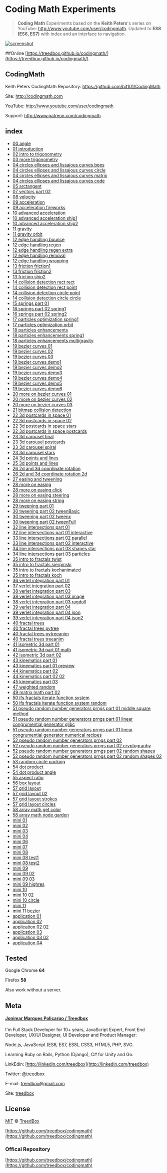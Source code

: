 # Coding Math Experiments
> **Coding Math** Experiments based on the **Keith Peters**'s series on YouTube: http://www.youtube.com/user/codingmath. Updated to **ES8 (ES6, ES7)** with index and an interface to navigation.

<a href="https://treedbox.github.io/codingmath/">![screenshot](assets/screenshot.png)</a>

##Online
[https://treedbox.github.io/codingmath/](https://treedbox.github.io/codingmath/)

## CodingMath
Keith Peters CodingMath Repository: https://github.com/bit101/CodingMath

Site: http://codingmath.com

YouTube: http://www.youtube.com/user/codingmath

Support: http://www.patreon.com/codingmath

## index
- [00 angle](https://treedbox.github.io/codingmath/#0)
- [01 introduction](https://treedbox.github.io/codingmath/#1)
- [02 intro to trigonometry](https://treedbox.github.io/codingmath/#2)
- [03 more trigonometry](https://treedbox.github.io/codingmath/#3)
- [04 circles ellipses and lissajous curves bees](https://treedbox.github.io/codingmath/#4)
- [04 circles ellipses and lissajous curves circle](https://treedbox.github.io/codingmath/#5)
- [04 circles ellipses and lissajous curves matrix](https://treedbox.github.io/codingmath/#6)
- [04 circles ellipses and lissajous curves code](https://treedbox.github.io/codingmath/#7)
- [05 arctangent](https://treedbox.github.io/codingmath/#8)
- [07 vectors part 02](https://treedbox.github.io/codingmath/#9)
- [08 velocity](https://treedbox.github.io/codingmath/#10)
- [09 acceleration](https://treedbox.github.io/codingmath/#11)
- [09 acceleration fireworks](https://treedbox.github.io/codingmath/#12)
- [10 advanced acceleration](https://treedbox.github.io/codingmath/#13)
- [10 advanced acceleration ship1](https://treedbox.github.io/codingmath/#14)
- [10 advanced acceleration ship2](https://treedbox.github.io/codingmath/#15)
- [11 gravity](https://treedbox.github.io/codingmath/#16)
- [11 gravity orbit](https://treedbox.github.io/codingmath/#17)
- [12 edge handling bounce](https://treedbox.github.io/codingmath/#18)
- [12 edge handling regen](https://treedbox.github.io/codingmath/#19)
- [12 edge handling regen extra](https://treedbox.github.io/codingmath/#20)
- [12 edge handling removal](https://treedbox.github.io/codingmath/#21)
- [12 edge handling wrapping](https://treedbox.github.io/codingmath/#22)
- [13 friction friction1](https://treedbox.github.io/codingmath/#23)
- [13 friction friction2](https://treedbox.github.io/codingmath/#24)
- [13 friction ship2](https://treedbox.github.io/codingmath/#25)
- [14 collision detection rect rect](https://treedbox.github.io/codingmath/#26)
- [14 collision detection rect point](https://treedbox.github.io/codingmath/#27)
- [14 collision detection circle point](https://treedbox.github.io/codingmath/#28)
- [14 collision detection circle circle](https://treedbox.github.io/codingmath/#29)
- [15 springs part 01](https://treedbox.github.io/codingmath/#30)
- [16 springs part 02 spring1](https://treedbox.github.io/codingmath/#31)
- [16 springs part 02 spring2](https://treedbox.github.io/codingmath/#32)
- [17 particles optimization spring1](https://treedbox.github.io/codingmath/#33)
- [17 particles optimization orbit](https://treedbox.github.io/codingmath/#34)
- [18 particles enhancements](https://treedbox.github.io/codingmath/#35)
- [18 particles enhancements spring1](https://treedbox.github.io/codingmath/#36)
- [18 particles enhancements multigravity](https://treedbox.github.io/codingmath/#37)
- [19 bezier curves 01](https://treedbox.github.io/codingmath/#38)
- [19 bezier curves 02](https://treedbox.github.io/codingmath/#39)
- [19 bezier curves 03](https://treedbox.github.io/codingmath/#40)
- [19 bezier curves demo1](https://treedbox.github.io/codingmath/#41)
- [19 bezier curves demo2](https://treedbox.github.io/codingmath/#42)
- [19 bezier curves demo3](https://treedbox.github.io/codingmath/#43)
- [19 bezier curves demo4](https://treedbox.github.io/codingmath/#44)
- [19 bezier curves demo5](https://treedbox.github.io/codingmath/#45)
- [19 bezier curves demo6](https://treedbox.github.io/codingmath/#46)
- [20 more on bezier curves 01](https://treedbox.github.io/codingmath/#47)
- [20 more on bezier curves 02](https://treedbox.github.io/codingmath/#48)
- [20 more on bezier curves 03](https://treedbox.github.io/codingmath/#49)
- [21 bitmap collision detection](https://treedbox.github.io/codingmath/#50)
- [22 3d postcards in space 01](https://treedbox.github.io/codingmath/#51)
- [22 3d postcards in space 02](https://treedbox.github.io/codingmath/#52)
- [22 3d postcards in space stars](https://treedbox.github.io/codingmath/#53)
- [22 3d postcards in space postcards](https://treedbox.github.io/codingmath/#54)
- [23 3d carousel final](https://treedbox.github.io/codingmath/#55)
- [23 3d carousel postcards](https://treedbox.github.io/codingmath/#56)
- [23 3d carousel spiral](https://treedbox.github.io/codingmath/#57)
- [23 3d carousel stars](https://treedbox.github.io/codingmath/#58)
- [24 3d points and lines](https://treedbox.github.io/codingmath/#59)
- [25 3d points and lines](https://treedbox.github.io/codingmath/#60)
- [26 2d and 3d coordinate rotation](https://treedbox.github.io/codingmath/#61)
- [26 2d and 3d coordinate rotation 2d](https://treedbox.github.io/codingmath/#62)
- [27 easing and tweening](https://treedbox.github.io/codingmath/#63)
- [28 more on easing](https://treedbox.github.io/codingmath/#64)
- [28 more on easing click](https://treedbox.github.io/codingmath/#65)
- [28 more on easing steering](https://treedbox.github.io/codingmath/#66)
- [28 more on easing string](https://treedbox.github.io/codingmath/#67)
- [29 tweening part 01](https://treedbox.github.io/codingmath/#68)
- [30 tweening part 02 tweenBasic](https://treedbox.github.io/codingmath/#69)
- [30 tweening part 02 tweenx](https://treedbox.github.io/codingmath/#70)
- [30 tweening part 02 tweenFull](https://treedbox.github.io/codingmath/#71)
- [32 line intersections part 01](https://treedbox.github.io/codingmath/#72)
- [32 line intersections part 01 interactive](https://treedbox.github.io/codingmath/#73)
- [33 line intersections part 02 parallel](https://treedbox.github.io/codingmath/#74)
- [33 line intersections part 02 interactive](https://treedbox.github.io/codingmath/#75)
- [34 line intersections part 03 shapes star](https://treedbox.github.io/codingmath/#76)
- [34 line intersections part 03 particles](https://treedbox.github.io/codingmath/#77)
- [35 intro to fractals twist](https://treedbox.github.io/codingmath/#78)
- [35 intro to fractals sierpinski](https://treedbox.github.io/codingmath/#79)
- [35 intro to fractals kochanimated](https://treedbox.github.io/codingmath/#80)
- [35 intro to fractals koch](https://treedbox.github.io/codingmath/#81)
- [36 verlet integration part 01](https://treedbox.github.io/codingmath/#82)
- [37 verlet integration part 02](https://treedbox.github.io/codingmath/#83)
- [38 verlet integration part 03](https://treedbox.github.io/codingmath/#84)
- [38 verlet integration part 03 image](https://treedbox.github.io/codingmath/#85)
- [38 verlet integration part 03 ragdoll](https://treedbox.github.io/codingmath/#86)
- [39 verlet integration part 04](https://treedbox.github.io/codingmath/#87)
- [39 verlet integration part 04 json](https://treedbox.github.io/codingmath/#88)
- [39 verlet integration part 04 json2](https://treedbox.github.io/codingmath/#89)
- [40 fractal trees](https://treedbox.github.io/codingmath/#90)
- [40 fractal trees pytree](https://treedbox.github.io/codingmath/#91)
- [40 fractal trees pytreeanim](https://treedbox.github.io/codingmath/#92)
- [40 fractal trees treeanim](https://treedbox.github.io/codingmath/#93)
- [41 isometric 3d part 01](https://treedbox.github.io/codingmath/#94)
- [41 isometric 3d part 01 math](https://treedbox.github.io/codingmath/#95)
- [42 isometric 3d part 02](https://treedbox.github.io/codingmath/#96)
- [43 kinematics part 01](https://treedbox.github.io/codingmath/#97)
- [43 kinematics part 01 preview](https://treedbox.github.io/codingmath/#98)
- [44 kinematics part 02](https://treedbox.github.io/codingmath/#99)
- [44 kinematics part 02 02](https://treedbox.github.io/codingmath/#100)
- [45 kinematics part 03](https://treedbox.github.io/codingmath/#101)
- [47 weighted random](https://treedbox.github.io/codingmath/#102)
- [49 matrix math part 02](https://treedbox.github.io/codingmath/#103)
- [50 ifs fractals iterate function system](https://treedbox.github.io/codingmath/#104)
- [50 ifs fractals iterate function system random](https://treedbox.github.io/codingmath/#105)
- [51 pseudo random number generators prngs part 01 middle square method](https://treedbox.github.io/codingmath/#106)
- [51 pseudo random number generators prngs part 01 linear congrumential generator glibc](https://treedbox.github.io/codingmath/#107)
- [51 pseudo random number generators prngs part 01 linear congrumential generator numerical recipes](https://treedbox.github.io/codingmath/#108)
- [52 pseudo random number generators prngs part 02](https://treedbox.github.io/codingmath/#109)
- [52 pseudo random number generators prngs part 02 cryptography](https://treedbox.github.io/codingmath/#110)
- [52 pseudo random number generators prngs part 02 random shapes](https://treedbox.github.io/codingmath/#111)
- [52 pseudo random number generators prngs part 02 random shapes 02](https://treedbox.github.io/codingmath/#112)
- [53 random circle packing](https://treedbox.github.io/codingmath/#113)
- [54 dot product](https://treedbox.github.io/codingmath/#114)
- [54 dot product angle](https://treedbox.github.io/codingmath/#115)
- [55 aspect ratio](https://treedbox.github.io/codingmath/#116)
- [56 box layout](https://treedbox.github.io/codingmath/#117)
- [57 grid layout](https://treedbox.github.io/codingmath/#118)
- [57 grid layout 02](https://treedbox.github.io/codingmath/#119)
- [57 grid layout strokes](https://treedbox.github.io/codingmath/#120)
- [57 grid layout circles](https://treedbox.github.io/codingmath/#121)
- [58 array math get color](https://treedbox.github.io/codingmath/#122)
- [58 array math node garden](https://treedbox.github.io/codingmath/#123)
- [mini 01](https://treedbox.github.io/codingmath/#124)
- [mini 02](https://treedbox.github.io/codingmath/#125)
- [mini 03](https://treedbox.github.io/codingmath/#126)
- [mini 04](https://treedbox.github.io/codingmath/#127)
- [mini 06](https://treedbox.github.io/codingmath/#128)
- [mini 07](https://treedbox.github.io/codingmath/#129)
- [mini 08](https://treedbox.github.io/codingmath/#130)
- [mini 08 test1](https://treedbox.github.io/codingmath/#131)
- [mini 08 test2](https://treedbox.github.io/codingmath/#132)
- [mini 09](https://treedbox.github.io/codingmath/#133)
- [mini 09 02](https://treedbox.github.io/codingmath/#134)
- [mini 09 03](https://treedbox.github.io/codingmath/#135)
- [mini 09 highres](https://treedbox.github.io/codingmath/#136)
- [mini 10](https://treedbox.github.io/codingmath/#137)
- [mini 10 02](https://treedbox.github.io/codingmath/#138)
- [mini 10 circle](https://treedbox.github.io/codingmath/#139)
- [mini 11](https://treedbox.github.io/codingmath/#140)
- [mini 11 bezier](https://treedbox.github.io/codingmath/#141)
- [application 01](https://treedbox.github.io/codingmath/#142)
- [application 02](https://treedbox.github.io/codingmath/#143)
- [application 02 02](https://treedbox.github.io/codingmath/#144)
- [application 03](https://treedbox.github.io/codingmath/#145)
- [application 03 02](https://treedbox.github.io/codingmath/#146)
- [application 04](https://treedbox.github.io/codingmath/#147)

## Tested
Google Chrome **64**

Firefox **58**

Also work without a server.

## Meta
#### [Jonimar Marques Policarpo / Treedbox](http://linkedin.com/treedbox 'LinkEdin')

I'm Full Stack Developer for 10+ years, JavaScript Expert, Front End Developer, UX/UI Designer, UI Developer and Product Manager:

Node.js, JavaScript (ES6, ES7, ES8), CSS3, HTML5, PHP, SVG.

Learning Ruby on Rails, Python (Django), C# for Unity and Go.

LinkEdin: [http://linkedin.com/treedbox](http://linkedin.com/treedbox)

Twitter: [@treedbox](http://twitter.com/treedbox)

E-mail: [treedbox@gmail.com](mailto:treedbox@gmail.com)

Site: [treedbox](http://treedbox.com)

## License
[MIT](LICENSE.md) © [TreedBox](https://github.com/treedbox)

[https://github.com/treedbox/codingmath](https://github.com/treedbox/codingmath)


### Offical Repository
[https://github.com/treedbox/codingmath](https://github.com/treedbox/codingmath)
